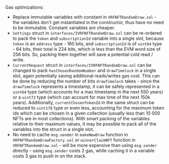 Gas optimizations:
* Replace immutable variables with constant in `VRFNFTRandomDraw.sol` - the variables don't get instantiated in the constructor, thus have no need to be immutable. Constant variables are cheaper.
* `Settings` struct in `interfaces/IVRFNFTRandomDraw.sol` can be re-ordered to pack the `token` and `subscriptionId` variable into a single slot, because `token` is an `address` type - 160 bits, and `subscriptionId` is of `uint64` type - 64 bits, their total is 224 bits, which is less than the EVM word size of 256 bits. So, packing them together will save a potential cold read / write. 
* `CurrentRequest` struct in `interfaces/IVRFNFTRandomDraw.sol` can be changed to pack `hasChosenRandomNumber` and `drawTimelock` in a single slot, again potentially saving additional reads/writes gas cost. This can be done by reducing the number of bits `drawTimelock` takes - since the `drawTimelock` represents a timestamp, it can be safely represented in a `uint64` type (which accounts for a max timestamp in the next 550 years) or a `uint72` type (which can account for max time of the next 150k years). Additionally, `currentChosenTokenId` in the same struct can be reduced to `uint176` type or even less, accounting for the maximum token ids which can be chosen in a given collection (usually less than 10 000 NFTs are in most collections). With smart packing of the variables relative to their maximum values, it may be possible to pack all of the variables into the struct in a single slot.
* No need to cache `msg.sender` in `makeNewDraw` function in `VRFNFTRandomDrawFactory.sol` or `winnerClaimNFT` function in `VRFNFTRandomDraw.sol` - will be more expensive than using `msg.sender` directly - using `msg.sender` costs 2 gas, while caching it in a variable costs 3 gas to push in on the stack.